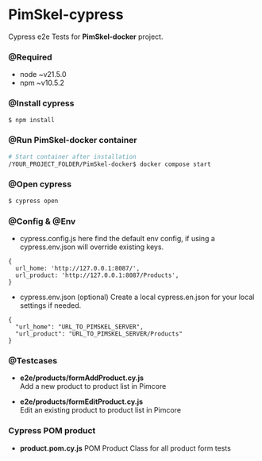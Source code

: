 # PimSkel-cypress
 Cypress e2e Tests for **PimSkel-docker** project.

### @Required

- node ~v21.5.0
- npm ~v10.5.2


### @Install cypress
```bash
$ npm install
```
### @Run PimSkel-docker container
```bash
# Start container after installation
/YOUR_PROJECT_FOLDER/PimSkel-docker$ docker compose start
```

### @Open cypress
```bash
$ cypress open
```
### @Config & @Env
- cypress.config.js
  here find the default env config, if using a cypress.env.json will override existing keys.
```
{
  url_home: 'http://127.0.0.1:8087/',
  url_product: 'http://127.0.0.1:8087/Products',
}
```


- cypress.env.json (optional)
  Create a local cypress.en.json for your local settings if needed.
```
{
  "url_home": "URL_TO_PIMSKEL_SERVER",
  "url_product": "URL_TO_PIMSKEL_SERVER/Products"
}
```


### @Testcases
- **e2e/products/formAddProduct.cy.js**  
  Add a new product to product list in Pimcore

- **e2e/products/formEditProduct.cy.js**  
  Edit an existing product to product list in Pimcore

### Cypress POM product
- **product.pom.cy.js**
  POM Product Class for all product form tests




